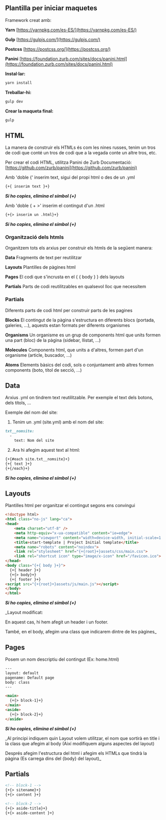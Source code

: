 ## Plantilla per iniciar maquetes

Framework creat amb:

**Yarn**
[https://yarnpkg.com/es-ES/](https://yarnpkg.com/es-ES/)

**Gulp**
[https://gulpjs.com/](https://gulpjs.com/)

**Postcss**
[https://postcss.org/](https://postcss.org/)

**Panini**
[https://foundation.zurb.com/sites/docs/panini.html](https://foundation.zurb.com/sites/docs/panini.html)

**Instal·lar:**
```markdown
yarn install
```

**Treballar-hi:**
```markdown
gulp dev
```

**Crear la maqueta final:**
```markdown
gulp
```

## HTML

La manera de construir els HTMLs és com les nines russes, tenim un tros de codi que conté un tros de codi que a la vegada conte un altre tros, etc.

Per crear el codi HTML, utilitza Panini de Zurb
Documentació: [https://github.com/zurb/panini](https://github.com/zurb/panini)

Amb 'doble {' inserim text, sigui del propi html o des de un .yml
```html
{+{ inserim text }+}
```
_**Si ho copies, elimina el símbol (+)**_

Amb 'doble { + >' inserim el contingut d'un .html
```html
{+{> inserim un .html}+}
```
_**Si ho copies, elimina el símbol (+)**_

### Organització dels htmls

Organitzem tots els arxius per construir els htmls de la següent manera:

**Data**
Fragments de text per reutilitzar

**Layouts**
Plantilles de pàgines html

**Pages**
El codi que s'incrusta en el { { body } } dels layouts

**Partials**
Parts de codi reutilitzables en qualsevol lloc que necessitem 

### Partials

Diferents parts de codi html per construir parts de les pagines

**Blocks**
El contingut de la pàgina s'estructura en diferents blocs (portada, galeries, ...), aquests estan formats per diferents organismes

**Organisms**
Un organisme es un grup de components html que units formen una part (bloc) de la pàgina (sidebar, llistat, ...)

**Molecules**
Components html, que units a d'altres, formen part d'un organisme (article, buscador, ...)

**Atoms**
Elements bàsics del codi, sols o conjuntament amb altres formen components (boto, títol de secció, ...)



## Data

Arxius .yml on tindrem text reutilitzable. Per exemple el text dels botons, dels títols, ...

Exemple del nom del site:

1. Tenim un .yml (site.yml) amb el nom del site:
```markdown
txt__nomsite:
  -
    text: Nom del site
```
2. Ara hi afegim aquest text al html:
```markdown
{+{#each site.txt__nomsite}+}
{+{ text }+}
{+{/each}+}
```
_**Si ho copies, elimina el símbol (+)**_

## Layouts

Plantilles html per organitzar el contingut segons ens convingui

```html
<!doctype html>
<html class="no-js" lang="ca">
<head>
    <meta charset="utf-8" />
    <meta http-equiv="x-ua-compatible" content="ie=edge">
    <meta name="viewport" content="width=device-width, initial-scale=1.0">
    <title>start-template | Project Initial template</title>
    <meta name="robots" content="noindex">
    <link rel="stylesheet" href="{+{root}+}assets/css/main.css">
    <link rel="shortcut icon" type="image/x-icon" href="/favicon.ico">
</head>
<body class="{+{ body }+}">
  {+{ header }+}
  {+{> body}+}
  {+{ footer }+}
<script src="{+{root}+}assets/js/main.js"></script>
</body>
</html>
```
_**Si ho copies, elimina el símbol (+)**_

_Layout modificat:

En aquest cas, hi hem afegit un header i un footer.

També, en el body, afegim una class que indicarem dintre de les pàgines_

## Pages

Posem un nom descriptiu del contingut (Ex: home.html)

```html
---
layout: default
pagename: Default page
body: class
---

<main>
  {+{> block-1}+}
</main>
<aside>
  {+{> block-2}+}
</aside>
```
_**Si ho copies, elimina el símbol (+)**_

_Al principi indiquem quin Layout volem utilitzar, el nom que sortirà en title i la class que afegim al body (Així modifiquem alguns aspectes del layout)

Després afegim l'estructura del html i afegim els HTMLs que tindrà la pàgina (Es carrega dins del {body} del layout)_

## Partials
```markdown
<!-- block-1 -->
{+{> sitename}+}
{+{> content }+}
```
```markdown
<!-- block-2 -->
{+{> aside-title}+}
{+{> aside-content }+}
```

